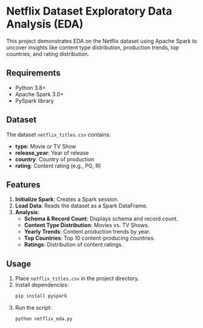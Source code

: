 # Netflix Dataset Exploratory Data Analysis (EDA)

This project demonstrates EDA on the Netflix dataset using Apache Spark to uncover insights like content type distribution, production trends, top countries, and rating distribution.

## Requirements
- Python 3.8+
- Apache Spark 3.0+
- PySpark library

## Dataset
The dataset `netflix_titles.csv` contains:
- **type**: Movie or TV Show
- **release_year**: Year of release
- **country**: Country of production
- **rating**: Content rating (e.g., PG, R)

## Features
1. **Initialize Spark**: Creates a Spark session.
2. **Load Data**: Reads the dataset as a Spark DataFrame.
3. **Analysis**:
   - **Schema & Record Count**: Displays schema and record count.
   - **Content Type Distribution**: Movies vs. TV Shows.
   - **Yearly Trends**: Content production trends by year.
   - **Top Countries**: Top 10 content-producing countries.
   - **Ratings**: Distribution of content ratings.

## Usage
1. Place `netflix_titles.csv` in the project directory.
2. Install dependencies:
   ```bash
   pip install pyspark
   ```
3. Run the script:
   ```bash
   python netflix_eda.py
   ```



